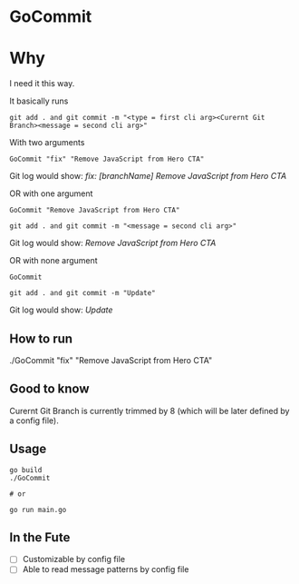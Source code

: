 # GoCommit

# Why

I need it this way.

It basically runs

`git add . and git commit -m "<type = first cli arg><Curernt Git Branch><message = second cli arg>"`

With two arguments

```GoCommit "fix" "Remove JavaScript from Hero CTA"```

Git log would show: *fix: [branchName] Remove JavaScript from Hero CTA*

OR with one argument

```GoCommit "Remove JavaScript from Hero CTA"```

`git add . and git commit -m "<message = second cli arg>"`

Git log would show: *Remove JavaScript from Hero CTA*

OR with none argument

```GoCommit```

`git add . and git commit -m "Update"`

Git log would show: *Update*


## How to run
./GoCommit "fix" "Remove JavaScript from Hero CTA"
## Good to know
Curernt Git Branch is currently trimmed by 8 (which will be later defined by a config file).

## Usage

```shell
go build
./GoCommit

# or

go run main.go
```

## In the Fute

- [ ] Customizable by config file
- [ ] Able to read message patterns by config file